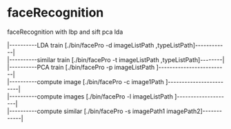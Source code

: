 # faceRecognition
faceRecognition with lbp and sift pca lda 

|----------LDA train [./bin/facePro -d imageListPath ,typeListPath]------------|<br/>
|----------similar train [./bin/facePro -t imageListPath ,typeListPath]--------|<br/>
|----------PCA train [./bin/facePro -p imageListPath ]-------------------------|<br/>
|----------compute image [./bin/facePro -c image1Path ]------------------------|<br/>
|----------compute images [./bin/facePro -l imageListPath ]--------------------|<br/>
|----------compute similar [./bin/facePro -s imagePath1 imagePath2]------------|<br/>
